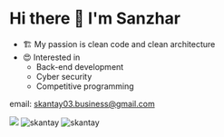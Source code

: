 # Hi there 👋 I'm Sanzhar

- 🏗️ My passion is clean code and clean architecture 
- 😍 Interested in
  - Back-end development
  - Cyber security
  - Competitive programming
 
email: skantay03.business@gmail.com

<div>
    <img src="https://github-profile-trophy.vercel.app/?username=skantay&rank=SSS,SS,S,AAA,AA,A" />
    <img src="https://github-readme-stats.vercel.app/api/top-langs?username=skantay&show_icons=true&locale=en&layout=compact" alt="skantay" />
    <img src="https://github-readme-streak-stats.herokuapp.com/?user=skantay&" alt="skantay" />
</div>
